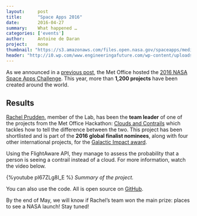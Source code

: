 ```yaml
---
layout:     post
title:      "Space Apps 2016"
date:       2016-04-27
summary:    What happened …
categories: ['events']
author: 	Antoine de Daran
project:    none
thumbnail: "https://s3.amazonaws.com/files.open.nasa.gov/spaceapps/media/3a2d54db-3f2d-40f3-bb3f-f400605e98f5.png"
header: "http://i0.wp.com/www.engineeringafuture.com/wp-content/uploads/2015/09/Sky-Contrails.png"
---
```


As we announced in a [previous post](http://www.informaticslab.co.uk/events/2016/03/12/space-apps-2016-is-coming.html), the Met Office hosted the [2016 NASA Space Apps Challenge](https://2016.spaceappschallenge.org/). This year, more than **1,200 projects** have been created around the world.

## Results
[Rachel Prudden](http://www.informaticslab.co.uk/profiles/rachel-prudden.html), member of the Lab, has been the **team leader** of one of the projects from the Met Office Hackathon: [Clouds and Contrails](https://2016.spaceappschallenge.org/challenges/aero/clouds-or-contrails/projects/contrailers-exeter) which tackles how to tell the difference between the two.
This project has been shortlisted and is part of the **2016 global finalist nominees**, along with four other international projects, for the [Galactic Impact award](https://2016.spaceappschallenge.org/awards/global-finalists).

Using the FlightAware API, they manage to assess the probability that a person is seeing a contrail instead of a cloud. For more information, watch the video below.

{%youtube pI67ZLg8I_E %}
<cite>Summary of the project.</cite>

You can also use the code. All is open source on [GitHub](https://github.com/spaceapps-exeter-cloud-or-contrails).

By the end of May, we will know if Rachel’s team won the main prize: places to see a NASA launch!
Stay tuned!